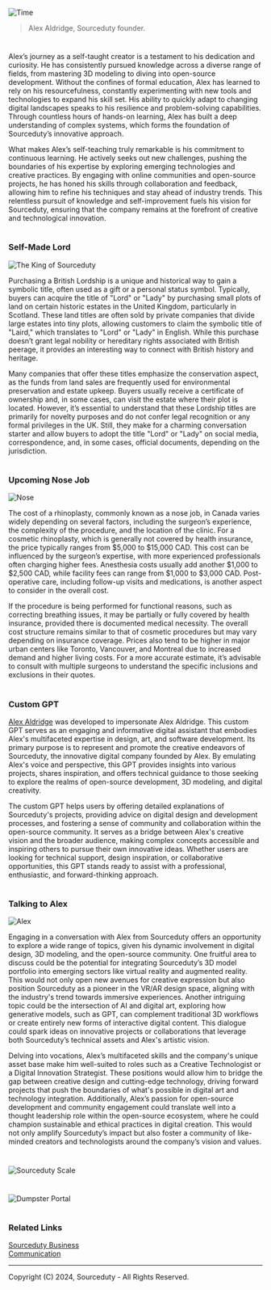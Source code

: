 ![Time](https://github.com/user-attachments/assets/536be5e2-10da-47bb-8f19-0a28fdd378c9)

> Alex Aldridge, Sourceduty founder.

#

Alex’s journey as a self-taught creator is a testament to his dedication and curiosity. He has consistently pursued knowledge across a diverse range of fields, from mastering 3D modeling to diving into open-source development. Without the confines of formal education, Alex has learned to rely on his resourcefulness, constantly experimenting with new tools and technologies to expand his skill set. His ability to quickly adapt to changing digital landscapes speaks to his resilience and problem-solving capabilities. Through countless hours of hands-on learning, Alex has built a deep understanding of complex systems, which forms the foundation of Sourceduty’s innovative approach.

What makes Alex’s self-teaching truly remarkable is his commitment to continuous learning. He actively seeks out new challenges, pushing the boundaries of his expertise by exploring emerging technologies and creative practices. By engaging with online communities and open-source projects, he has honed his skills through collaboration and feedback, allowing him to refine his techniques and stay ahead of industry trends. This relentless pursuit of knowledge and self-improvement fuels his vision for Sourceduty, ensuring that the company remains at the forefront of creative and technological innovation.

#
### Self-Made Lord

![The King of Sourceduty](https://github.com/user-attachments/assets/1b850a5b-211c-47da-89fc-87f4ac2bdd26)

Purchasing a British Lordship is a unique and historical way to gain a symbolic title, often used as a gift or a personal status symbol. Typically, buyers can acquire the title of "Lord" or "Lady" by purchasing small plots of land on certain historic estates in the United Kingdom, particularly in Scotland. These land titles are often sold by private companies that divide large estates into tiny plots, allowing customers to claim the symbolic title of "Laird," which translates to "Lord" or "Lady" in English. While this purchase doesn’t grant legal nobility or hereditary rights associated with British peerage, it provides an interesting way to connect with British history and heritage.

Many companies that offer these titles emphasize the conservation aspect, as the funds from land sales are frequently used for environmental preservation and estate upkeep. Buyers usually receive a certificate of ownership and, in some cases, can visit the estate where their plot is located. However, it’s essential to understand that these Lordship titles are primarily for novelty purposes and do not confer legal recognition or any formal privileges in the UK. Still, they make for a charming conversation starter and allow buyers to adopt the title "Lord" or "Lady" on social media, correspondence, and, in some cases, official documents, depending on the jurisdiction.

#
### Upcoming Nose Job

![Nose](https://github.com/user-attachments/assets/8e14f7f9-db22-44e5-8e38-e2b39fdea403)

The cost of a rhinoplasty, commonly known as a nose job, in Canada varies widely depending on several factors, including the surgeon’s experience, the complexity of the procedure, and the location of the clinic. For a cosmetic rhinoplasty, which is generally not covered by health insurance, the price typically ranges from $5,000 to $15,000 CAD. This cost can be influenced by the surgeon’s expertise, with more experienced professionals often charging higher fees. Anesthesia costs usually add another $1,000 to $2,500 CAD, while facility fees can range from $1,000 to $3,000 CAD. Post-operative care, including follow-up visits and medications, is another aspect to consider in the overall cost.

If the procedure is being performed for functional reasons, such as correcting breathing issues, it may be partially or fully covered by health insurance, provided there is documented medical necessity. The overall cost structure remains similar to that of cosmetic procedures but may vary depending on insurance coverage. Prices also tend to be higher in major urban centers like Toronto, Vancouver, and Montreal due to increased demand and higher living costs. For a more accurate estimate, it’s advisable to consult with multiple surgeons to understand the specific inclusions and exclusions in their quotes.

#
### Custom GPT

[Alex Aldridge](https://chatgpt.com/g/g-mdnYSJr20-alex-aldridge) was developed to impersonate Alex Aldridge. This custom GPT serves as an engaging and informative digital assistant that embodies Alex's multifaceted expertise in design, art, and software development. Its primary purpose is to represent and promote the creative endeavors of Sourceduty, the innovative digital company founded by Alex. By emulating Alex's voice and perspective, this GPT provides insights into various projects, shares inspiration, and offers technical guidance to those seeking to explore the realms of open-source development, 3D modeling, and digital creativity.

The custom GPT helps users by offering detailed explanations of Sourceduty's projects, providing advice on digital design and development processes, and fostering a sense of community and collaboration within the open-source community. It serves as a bridge between Alex's creative vision and the broader audience, making complex concepts accessible and inspiring others to pursue their own innovative ideas. Whether users are looking for technical support, design inspiration, or collaborative opportunities, this GPT stands ready to assist with a professional, enthusiastic, and forward-thinking approach.

#
### Talking to Alex

![Alex](https://github.com/user-attachments/assets/55f63001-417a-4b47-a7ba-da49777e3e63)

Engaging in a conversation with Alex from Sourceduty offers an opportunity to explore a wide range of topics, given his dynamic involvement in digital design, 3D modeling, and the open-source community. One fruitful area to discuss could be the potential for integrating Sourceduty’s 3D model portfolio into emerging sectors like virtual reality and augmented reality. This would not only open new avenues for creative expression but also position Sourceduty as a pioneer in the VR/AR design space, aligning with the industry's trend towards immersive experiences. Another intriguing topic could be the intersection of AI and digital art, exploring how generative models, such as GPT, can complement traditional 3D workflows or create entirely new forms of interactive digital content. This dialogue could spark ideas on innovative projects or collaborations that leverage both Sourceduty’s technical assets and Alex's artistic vision.

Delving into vocations, Alex’s multifaceted skills and the company's unique asset base make him well-suited to roles such as a Creative Technologist or a Digital Innovation Strategist. These positions would allow him to bridge the gap between creative design and cutting-edge technology, driving forward projects that push the boundaries of what's possible in digital art and technology integration. Additionally, Alex’s passion for open-source development and community engagement could translate well into a thought leadership role within the open-source ecosystem, where he could champion sustainable and ethical practices in digital creation. This would not only amplify Sourceduty’s impact but also foster a community of like-minded creators and technologists around the company’s vision and values.

#

![Sourceduty Scale](https://github.com/user-attachments/assets/6866f474-42de-4b20-b62f-e90c8571cac5)

#

![Dumpster Portal](https://github.com/user-attachments/assets/80f86021-7883-455d-9dce-266878a1721d)

#
### Related Links

[Sourceduty Business](https://github.com/sourceduty/Sourceduty_Business)
<br>
[Communication](https://github.com/sourceduty/Communication)

***
Copyright (C) 2024, Sourceduty - All Rights Reserved.
